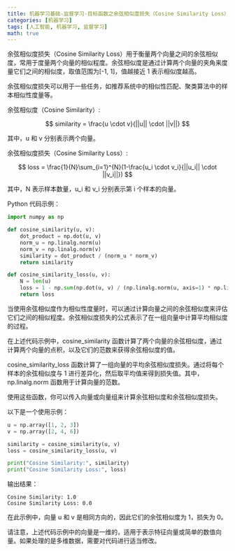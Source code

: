 ```yaml
---
title: 机器学习基础-监督学习-目标函数之余弦相似度损失（Cosine Similarity Loss）
categories: [机器学习]
tags: [人工智能, 机器学习, 监督学习]
math: true
---
```


余弦相似度损失（Cosine Similarity Loss）用于衡量两个向量之间的余弦相似度，常用于度量两个向量的相似程度。余弦相似度是通过计算两个向量的夹角来度量它们之间的相似度，取值范围为[-1, 1]，值越接近 1 表示相似度越高。

余弦相似度损失可以用于一些任务，如推荐系统中的相似性匹配、聚类算法中的样本相似性度量等。

余弦相似度（Cosine Similarity）:

$$
similarity = \frac{u \cdot v}{||u|| \cdot ||v||}
$$

其中，u 和 v 分别表示两个向量。

余弦相似度损失（Cosine Similarity Loss）:

$$
loss = \frac{1}{N}\sum_{i=1}^{N}(1-\frac{u_i \cdot v_i}{||u_i|| \cdot ||v_i||})
$$

其中，N 表示样本数量，u_i 和 v_i 分别表示第 i 个样本的向量。

Python 代码示例：

```python
import numpy as np

def cosine_similarity(u, v):
    dot_product = np.dot(u, v)
    norm_u = np.linalg.norm(u)
    norm_v = np.linalg.norm(v)
    similarity = dot_product / (norm_u * norm_v)
    return similarity

def cosine_similarity_loss(u, v):
    N = len(u)
    loss = 1 - np.sum(np.dot(u, v) / (np.linalg.norm(u, axis=1) * np.linalg.norm(v, axis=1))) / N
    return loss
```

当使用余弦相似度作为相似性度量时，可以通过计算向量之间的余弦相似度来评估它们之间的相似程度。余弦相似度损失的公式表示了在一组向量中计算平均相似度的过程。

在上述代码示例中，cosine_similarity 函数计算了两个向量的余弦相似度，通过计算两个向量的点积，以及它们的范数来获得余弦相似度的值。

cosine_similarity_loss 函数计算了一组向量的平均余弦相似度损失。通过将每个样本的余弦相似度与 1 进行差异化，然后取平均值来得到损失值。其中，np.linalg.norm 函数用于计算向量的范数。

使用这些函数，你可以传入向量或向量组来计算余弦相似度和余弦相似度损失。

以下是一个使用示例：

```python
u = np.array([1, 2, 3])
v = np.array([2, 4, 6])

similarity = cosine_similarity(u, v)
loss = cosine_similarity_loss(u, v)

print("Cosine Similarity:", similarity)
print("Cosine Similarity Loss:", loss)
```

输出结果：

```
Cosine Similarity: 1.0
Cosine Similarity Loss: 0.0
```

在此示例中，向量 u 和 v 是相同方向的，因此它们的余弦相似度为 1，损失为 0。

请注意，上述代码示例中的向量是一维的，适用于表示特征向量或简单的数值向量。如果处理的是多维数据，需要对代码进行适当修改。
